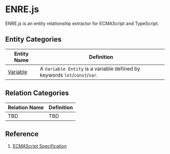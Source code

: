 # ENRE.js

ENRE.js is an entity relationship extractor for ECMAScript and TypeScript.

## Entity Categories

| Entity Name | Definition |
| --- | --- |
| [Variable](entities/variable.md) | A `Variable Entity` is a variable defined by keywords `let`/`const`/`var`. |

## Relation Categories

| Relation Name | Definition |
| --- | --- |
| TBD | TBD |

## Reference

1. [ECMAScript Specification](https://tc39.es/ecma262)
